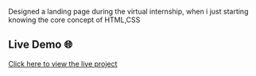 Designed a landing page during the virtual internship, when i just starting knowing the core concept of HTML,CSS

## Live Demo 🌐
[Click here to view the live project](https://priyanshu6377.github.io/oibsio_task-1/)

